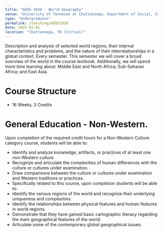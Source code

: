 ```yaml
---
title: "GEOG 1030 - World Geography"
venue: "University of Tennesee at Chattanooga, Department of Social, Cultural and Justice Studies"
type: "Undergraduate"
permalink: /teaching/GEOG1030
date: 2025-01-01
location: "Chattanooga, TN (Virtual)"
---
```


Description and analysis of selected world regions, their internal characteristics and problems, and the nature of their interrelationships in a global context. Every semester. This semester we will cover a broad overview of the world in the course textbook. Additionally, we will spend more time learning about: Middle East and North Africa; Sub-Saharan Africa; and East Asia.

Course Structure
======
- 16 Weeks, 3 Credits

General Education - Non-Western.
======
Upon completion of the required credit hours for a Non-Western Culture category course, students will be able to:

- Identify and analyze knowledge, artifacts, or practices of at least one non-Western culture.
- Recognize and articulate the complexities of human differences with the culture or cultures under examination.
- Draw comparisons between the culture or cultures under examination and Western traditions or practices.
- Specifically related to this course, upon completion students will be able to:
- Identify the various regions of the world and recognize their underlying uniqueness and complexities.
- Identify the relationships between physical features and human features in world regions.
- Demonstrate that they have gained basic cartographic literacy regarding the main geographical features of the world.
- Articulate some of the contemporary global geographical issues.
